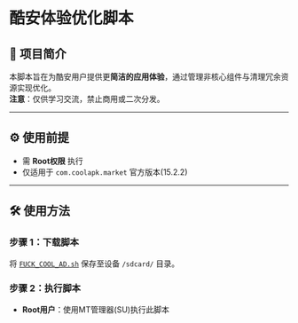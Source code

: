 # 酷安体验优化脚本

## 📌 项目简介
本脚本旨在为酷安用户提供更**简洁的应用体验**，通过管理非核心组件与清理冗余资源实现优化。  
**注意**：仅供学习交流，禁止商用或二次分发。

---

## ⚙️ 使用前提
- 需 **Root权限** 执行
- 仅适用于 `com.coolapk.market` 官方版本(15.2.2)

---

## 🛠️ 使用方法

### 步骤 1：下载脚本
将 [`FUCK_COOL_AD.sh`](FUCK_COOL_AD.sh) 保存至设备 `/sdcard/` 目录。

### 步骤 2：执行脚本
- **Root用户**：使用MT管理器(SU)执行此脚本
